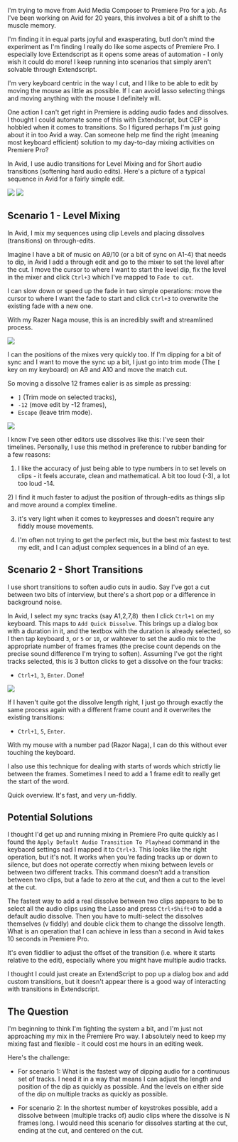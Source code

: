 I'm trying to move from Avid Media Composer to Premiere Pro for a job. As I've been working on Avid for 20 years, this involves a bit of a shift to the muscle memory. 

I'm finding it in equal parts joyful and exasperating, butI don't mind the experiment as I'm finding I really do like some aspects of Premiere Pro. I especially love Extendscript as it opens some areas of automation - I only wish it could do more! I keep running into scenarios that simply aren't solvable through Extendscript. 

I'm very keyboard centric in the way I cut, and I like to be able to edit by moving the mouse as little as possible. If I can avoid lasso selecting things and moving anything with the mouse I definitely will. 

One action I can't get right in Premiere is adding audio fades and dissolves. I thought I could automate some of this with Extendscript, but CEP is hobbled when it comes to transitions. So I figured perhaps I'm just going about it in too Avid a way. Can someone help me find the right (meaning most keyboard efficient) solution to my day-to-day mixing activities on Premiere Pro?  

In Avid, I use audio transitions for Level Mixing and for Short audio transitions (softening hard audio edits). Here's a picture of a typical sequence in Avid for a fairly simple edit.

<img src="Timeline.png">

<img src="Timeline Zoom.png">

## Scenario 1 - Level Mixing

In Avid, I mix my sequences using clip Levels and placing dissolves (transitions) on through-edits. 

Imagine I have a bit of music on A9/10 (or a bit of sync on A1-4) that needs to dip, in Avid I add a through edit and go to the mixer to set the level after the cut. I move the cursor to where I want to start the level dip, fix the level in the mixer and click `Ctrl+3` which I've mapped to `Fade to cut`. 

I can slow down or speed up the fade in two simple operations: move the cursor to where I want the fade to start and click `Ctrl+3` to overwrite the existing fade with a new one. 

With my Razer Naga mouse, this is an incredibly swift and streamlined process. 

<img src="Quickfade.gif">

I can the positions of the mixes very quickly too. If I'm dipping for a bit of sync and I want to move the sync up a bit, I just go into trim mode (The `[` key on my keyboard) on A9 and A10 and move the match cut. 

So moving a dissolve 12 frames ealier is as simple as pressing: 

- `]` (Trim mode on selected tracks), 
- `-12` (move edit by -12 frames), 
- `Escape` (leave trim mode).

<img src="MoveDissolve.gif">

I know I've seen other editors use dissolves like this: I've seen their timelines. Personally, I use this method in preference to rubber banding for a few reasons: 

1) I like the accuracy of just being able to type numbers in to set levels on clips - it feels accurate, clean and mathematical. A bit too loud (-3), a lot too loud -14. 

2) I find it much faster to adjust the position of through-edits as things slip and move around a complex timeline.

3) it's very light when it comes to keypresses and doesn't require any fiddly mouse movements. 

4) I'm often not trying to get the perfect mix, but the best mix fastest to test my edit, and I can adjust complex sequences in a blind of an eye. 

## Scenario 2 - Short Transitions

I use short transitions to soften audio cuts in audio. Say I've got a cut between two bits of interview, but there's a short pop or a difference in background noise. 

In Avid, I select my sync tracks (say A1,2,7,8)  then I click `Ctrl+1` on my keyboard. This maps to `Add Quick Dissolve`. This brings up a dialog box with a duration in it, and the textbox with the duration is already selected, so I then tap keyboard `3`, or `5` or `10`, or wahtever to set the audio mix to the appropriate number of frames frames (the precise count depends on the precise sound difference I'm trying to soften). Assuming I've got the right tracks selected, this is 3 button clicks to get a dissolve on the four tracks: 

- `Ctrl+1`, `3`, `Enter`. Done!

<img src="AddTransition.gif">

If I haven't quite got the dissolve length right,  I just go through exactly the same process again with a different frame count and it overwrites the existing transitions: 

- `Ctrl+1`, `5`, `Enter`. 

With my mouse with a number pad (Razor Naga), I can do this without ever touching the keyboard. 

I also use this technique for dealing with starts of words which strictly lie between the frames. Sometimes I need to add a 1 frame edit to really get the start of the word.

Quick overview. It's fast, and very un-fiddly. 


## Potential Solutions

I thought I'd get up and running mixing in Premiere Pro quite quickly as I found the  `Apply Default Audio Transition To Playhead` command in the keybaord settings nad I mapped it to `Ctrl+3`. This looks like the right operation, but it's not. It works when you're fading tracks up or down to silence, but does not operate correctly when mixing between levels or between two different tracks. This command doesn't add a transition between two clips, but a fade to zero at the cut, and then a cut to the level at the cut.

The fastest way to add a real dissolve between two clips appears to be to select all the audio clips using the Lasso and press `Ctrl+Shift+D` to add a default audio dissolve. Then you have to multi-select the dissolves themselves (v fiddly) and double click them to change the dissolve length. What is an operation that I can achieve in less than a second in Avid takes 10 seconds in Premiere Pro. 

It's even fiddlier to adjust the offset of the transition (i.e. where it starts relative to the edit), especially where you might have multiple audio tracks. 

I thought I could just create an ExtendScript to pop up a dialog box and add custom transitions, but it doesn't appear there is a good way of interacting with transitions in Extendscript. 

## The Question

I'm beginning to think I'm fighting the system a bit, and I'm just not approaching my mix in the Premiere Pro way. I absolutely need to keep my mixing fast and flexible - it could cost me hours in an editing week.

Here's the challenge:

- For scenario 1: What is the fastest way of dipping audio for a continuous set of tracks. I need it in a way that means I can adjust the length and position of the dip as quickly as possible. And the levels on either side of the dip on multiple tracks as quickly as possible. 

- For scenario 2: In the shortest number of keystrokes possible, add a dissolve between (multiple tracks of) audio clips where the dissolve is N frames long. I would need this scenario for dissolves starting at the cut, ending at the cut, and centered on the cut. 


















 